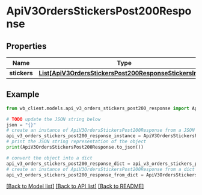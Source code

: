 # ApiV3OrdersStickersPost200Response


## Properties

Name | Type | Description | Notes
------------ | ------------- | ------------- | -------------
**stickers** | [**List[ApiV3OrdersStickersPost200ResponseStickersInner]**](ApiV3OrdersStickersPost200ResponseStickersInner.md) |  | [optional] 

## Example

```python
from wb_client.models.api_v3_orders_stickers_post200_response import ApiV3OrdersStickersPost200Response

# TODO update the JSON string below
json = "{}"
# create an instance of ApiV3OrdersStickersPost200Response from a JSON string
api_v3_orders_stickers_post200_response_instance = ApiV3OrdersStickersPost200Response.from_json(json)
# print the JSON string representation of the object
print(ApiV3OrdersStickersPost200Response.to_json())

# convert the object into a dict
api_v3_orders_stickers_post200_response_dict = api_v3_orders_stickers_post200_response_instance.to_dict()
# create an instance of ApiV3OrdersStickersPost200Response from a dict
api_v3_orders_stickers_post200_response_from_dict = ApiV3OrdersStickersPost200Response.from_dict(api_v3_orders_stickers_post200_response_dict)
```
[[Back to Model list]](../README.md#documentation-for-models) [[Back to API list]](../README.md#documentation-for-api-endpoints) [[Back to README]](../README.md)


